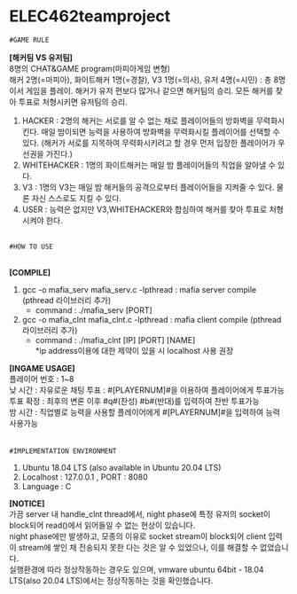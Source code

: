 # ELEC462teamproject

<code>#GAME RULE</code><br>


**[해커팀 VS 유저팀]**<br>
8명의 CHAT&GAME program(마피아게임 변형)<br>
해커 2명(=마피아), 화이트해커 1명(=경찰), V3 1명(=의사), 유저 4명(=시민) : 총 8명이서 게임을 플레이. 해커가 유저 편보다 많거나 같으면 해커팀의 승리. 모든 해커를 찾아 투표로 처형시키면 유저팀의 승리.
1. HACKER : 2명의 해커는 서로를 알 수 없는 채로 플레이어들의 방화벽을 무력화시킨다. 매일 밤이되면 능력을 사용하여 방화벽을 무력화시킬 플레이어를 선택할 수 있다.
(해커가 서로를 지목하여 무력화시키려고 할 경우 먼저 입장한 플레이어가 우선권을 가진다.)
2. WHITEHACKER : 1명의 화이트해커는 매일 밤 플레이어들의 직업을 알아낼 수 있다.
3. V3 : 1명의 V3는 매일 밤 해커들의 공격으로부터 플레이어들을 지켜줄 수 있다. 물론 자신 스스로도 지킬 수 있다.
4. USER : 능력은 없지만 V3,WHITEHACKER와 합심하여 해커를 찾아 투표로 처형시켜야 한다.

<br>
<code>#HOW TO USE</code>
<br>
<br>

**[COMPILE]**
<br>
  1. gcc -o mafia_serv mafia_serv.c -lpthread  : mafia server compile (pthread 라이브러리 추가)<br>
     - command : ./mafia_serv [PORT]<br>
  2. gcc -o mafia_clnt mafia_clnt.c -lpthread : mafia client compile (pthread 라이브러리 추가)<br>
     - command : ./mafia_clnt [IP] [PORT] [NAME]<br>
    *ip address이용에 대한 제약이 있을 시 localhost 사용 권장
                                                  
**[INGAME USAGE]**<br>
플레이어 번호 : 1~8<br>
낮 시간 : 자유로운 채팅
투표 : #[PLAYERNUM]#을 이용하여 플레이어에게 투표가능<br>
투표 확정 : 최후의 변론 이후 #q#(찬성) #b#(반대)를 입력하여 찬반 투표가능<br>
밤 시간 : 직업별로 능력을 사용할 플레이어에게 #[PLAYERNUM]#을 입력하여 능력 사용가능<br>
<br>
<br>
<code>#IMPLEMENTATION ENVIRONMENT</code>
<br>
1. Ubuntu 18.04 LTS (also available in Ubuntu 20.04 LTS)
2. Localhost : 127.0.0.1 , PORT : 8080
3. Language : C

**[NOTICE]**
<br>
가끔 server 내 handle_clnt thread에서, night phase에 특정 유저의 socket이 block되어 read()에서 읽어들일 수 없는 현상이 있습니다. <br>
night phase에만 발생하고, 모종의 이유로 socket stream이 block되어 client 입력이 stream에 쌓인 채 전송되지 못한 다는 것은 알 수 있었으나, 이를 해결할 수 없었습니다. <br>
실행환경에 따라 정상작동하는 경우도 있으며, vmware ubuntu 64bit - 18.04 LTS(also 20.04 LTS)에서는 정상작동하는 것을 확인했습니다.
